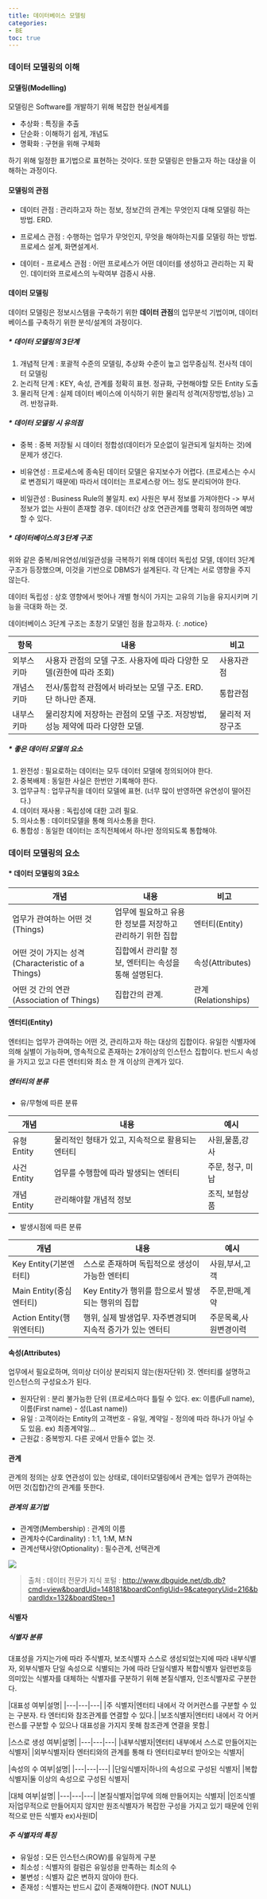 ```yaml
---
title: 데이터베이스 모델링
categories:
- BE
toc: true
---
```


### 데이터 모델링의 이해

#### 모델링(Modelling)

모델링은 Software를 개발하기 위해 복잡한 현실세계를

* 추상화 : 특징을 추출
* 단순화 : 이해하기 쉽게, 개념도
* 명확화 : 구현을 위해 구체화

하기 위해 일정한 표기법으로 표현하는 것이다.
또한 모델링은 만들고자 하는 대상을 이해하는 과정이다.


#### 모델링의 관점

* 데이터 관점 : 관리하고자 하는 정보, 정보간의 관계는 무엇인지 대해 모델링 하는 방법. ERD.

* 프로세스 관점 : 수행하는 업무가 무엇인지, 무엇을 해야하는지를 모델링 하는 방법. 프로세스 설계, 화면설계서.

* 데이터 - 프로세스 관점 : 어떤 프로세스가 어떤 데이터를 생성하고 관리하는 지 확인. 데이터와 프로세스의 누락여부 검증시 사용.


#### 데이터 모델링

데이터 모델링은 정보시스템을 구축하기 위한 **데이터 관점**의 업무분석 기법이며, 데이터베이스를 구축하기 위한 분석/설계의 과정이다.

##### * 데이터 모델링의 3단계

1. 개념적 단계 : 포괄적 수준의 모델링, 추상화 수준이 높고 업무중심적. 전사적 데이터 모델링
2. 논리적 단계 : KEY, 속성, 관계를 정확히 표현. 정규화, 구현해야할 모든 Entity 도출
3. 물리적 단계 : 실제 데이터 베이스에 이식하기 위한 물리적 성격(저장방법,성능) 고려. 반정규화.


##### * 데이터 모델링 시 유의점

- 중복 : 중복 저장될 시 데이터 정합성(데이터가 모순없이 일관되게 일치하는 것)에 문제가 생긴다.

- 비유연성 : 프로세스에 종속된 데이터 모델은 유지보수가 어렵다. (프로세스는 수시로 변경되기 때문에) 따라서 데이터는 프로세스랑 어느 정도 분리되어야 한다.

- 비일관성 : Business Rule의 불일치. ex) 사원은 부서 정보를 가져야한다 -> 부서정보가 없는 사원이 존재할 경우. 데이터간 상호 연관관계를 명확히 정의하면 예방할 수 있다.

##### * 데이터베이스의 3단계 구조

위와 같은 중복/비유연성/비일관성을 극복하기 위해 데이터 독립성 모델, 데이터 3단계 구조가 등장했으며, 이것을 기반으로 DBMS가 설계된다.
각 단계는 서로 영향을 주지 않는다.

데이터 독립성 : 상호 영향에서 벗어나 개별 형식이 가지는 고유의 기능을 유지시키며 기능을 극대화 하는 것.


데이터베이스 3단계 구조는 초창기 모델인 점을 참고하자.
{: .notice}

|항목|내용|비고|
|---|---|---|
|외부스키마|사용자 관점의 모델 구조. 사용자에 따라 다양한 모델(권한에 따라 조회)|사용자관점|
|개념스키마|전사/통합적 관점에서 바라보는 모델 구조. ERD. 단 하나만 존재.|통합관점|
|내부스키마|물리장치에 저장하는 관점의 모델 구조. 저장방법, 성능 제약에 따라 다양한 모델.|물리적 저장구조|


##### * 좋은 데이터 모델의 요소

1. 완전성 : 필요로하는 데이터는 모두 데이터 모델에 정의되어야 한다.
2. 중복배제 : 동일한 사실은 한번만 기록해야 한다.
3. 업무규칙 : 업무규칙을 데이터 모델에 표현. (너무 많이 반영하면 유연성이 떨어진다.)
4. 데이터 재사용 : 독립성에 대한 고려 필요.
5. 의사소통 : 데이터모델을 통해 의사소통을 한다.
6. 통합성 : 동일한 데이터는 조직전체에서 하나만 정의되도록 통합해야.



### 데이터 모델링의 요소 

#### * 데이터 모델링의 3요소

|개념|내용|비고|
|---|---|---|
|업무가 관여하는 어떤 것(Things)|업무에 필요하고 유용한 정보를 저장하고 관리하기 위한 집합|엔터티(Entity)|
|어떤 것이 가지는 성격(Characteristic of a Things)|집합에서 관리할 정보, 엔터티는 속성을 통해 설명된다.|속성(Attributes)|
|어떤 것 간의 연관(Association of Things)|집합간의 관계.|관계(Relationships)|


#### 엔터티(Entity)

엔터티는 업무가 관여하는 어떤 것, 관리하고자 하는 대상의 집합이다.
유일한 식별자에 의해 실별이 가능하며, 영속적으로 존재하는 2개이상의 인스턴스 집합이다.
반드시 속성을 가지고 있고 다른 엔터티와 최소 한 개 이상의 관계가 있다.

##### 엔터티의 분류

* 유/무형에 따른 분류 

|개념|내용|예시|
|---|---|---|
|유형Entity|물리적인 형태가 있고, 지속적으로 활용되는 엔터티|사원,물품,강사|
|사건Entity|업무를 수행함에 따라 발생되는 엔터티|주문, 청구, 미납|
|개념Entity|관리해야할 개념적 정보|조직, 보험상품|


* 발생시점에 따른 분류

|개념|내용|예시|
|---|---|---|
|Key Entity(기본엔터티)|스스로 존재하며 독립적으로 생성이 가능한 엔터티|사원,부서,고객|
|Main Entity(중심엔터티)|Key Entity가 행위를 함으로서 발생되는 행위의 집합|주문,판매,계약|
|Action Entity(행위엔터티)|행위, 실제 발생업무. 자주변경되며 지속적 증가가 있는 엔터티|주문목록,사원변경이력|



#### 속성(Attributes)

업무에서 필요로하며, 의미상 더이상 분리되지 않는(원자단위) 것. 
엔터티를 설명하고 인스턴스의 구성요소가 된다.

- 원자단위 : 분리 불가능한 단위 (프로세스마다 틀릴 수 있다. ex: 이름(Full name), 이름(First name) - 성(Last name))
- 유일 : 고객이라는 Entity의 고객번호 - 유일, 계약일 - 정의에 따라 하나가 아닐 수도 있음. ex) 최종계약일...
- 근원값 : 중복방지. 다른 곳에서 만들수 없는 것.




#### 관계

관계의 정의는 상호 연관성이 있는 상태로, 데이터모델링에서 관계는 업무가 관여하는 어떤 것(집합)간의 관계를 뜻한다.

##### 관계의 표기법

* 관계명(Membership) : 관계의 이름
* 관계차수(Cardinality) : 1:1, 1:M, M:N
* 관계선택사양(Optionality) : 필수관계, 선택관계


<img src="http://www.dbguide.net/publishing/img/knowledge/SQL_047.jpg">

> 출처 : 데이터 전문가 지식 포털
> : http://www.dbguide.net/db.db?cmd=view&boardUid=148181&boardConfigUid=9&categoryUid=216&boardIdx=132&boardStep=1




#### 식별자

##### 식별자 분류

대표성을 가지는가에 따라 주식별자, 보조식별자
스스로 생성되었는지에 따라 내부식별자, 외부식별자
단일 속성으로 식별되는 가에 따라 단일식별자 복합식별자
일련번호등 의미있는 식별자를 대체하는 식별자를 구분하기 위해 본질식별자, 인조식별자로 구분한다.

|대표성 여부|설명|
|---|---|---|
|주 식별자|엔터티 내에서 각 어커런스를 구분할 수 있는 구분자. 타 엔터티와 참조관계를 연결할 수 있다.|
|보조식별자|엔터티 내에서 각 어커런스를 구분할 수 있으나 대표성을 가지지 못해 참조관계 연결을 못함.|

|스스로 생성 여부|설명|
|---|---|---|
|내부식별자|엔터티 내부에서 스스로 만들어지는 식별자|
|외부식별자|타 엔터티와의 관계를 통해 타 엔터티로부터 받아오는 식별자|

|속성의 수 여부|설명|
|---|---|---|
|단일식별자|하나의 속성으로 구성된 식별자|
|복합식별자|둘 이상의 속성으로 구성된 식별자|

|대체 여부|설명|
|---|---|---|
|본질식별자|업무에 의해 만들어지는 식별자|
|인조식별자|업무적으로 만들어지지 않지만 원조식별자가 복잡한 구성을 가지고 있기 때문에 인위적으로 만든 식별자 ex)사원ID|

##### 주 식별자의 특징

- 유일성 : 모든 인스턴스(ROW)를 유일하게 구분
- 최소성 : 식별자의 컬럼은 유일성을 만족하는 최소의 수
- 불변성 : 식별자 값은 변하지 않아야 한다.
- 존재성 : 식별자는 반드시 값이 존재해야한다. (NOT NULL)

